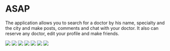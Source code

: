 # ASAP

The application allows you to search for a doctor by his name, specialty and the city and make posts, comments and chat with your doctor. 
It also can reserve any doctor, edit your profile and make friends.  

![](screenshots/4.png)
![](screenshots/5.png)
![](screenshots/6.png)
![](screenshots/7.png)
![](screenshots/8.png)
![](screenshots/9.png)
![](screenshots/10.png)
